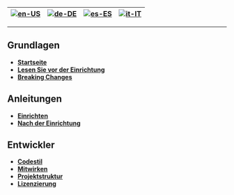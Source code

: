 | [![en-US](https://raw.githubusercontent.com/hjnilsson/country-flags/master/png100px/us.png)](https://github.com/osuAkatsuki/bancho.py/wiki/Home) | [![de-DE](https://raw.githubusercontent.com/hjnilsson/country-flags/master/png100px/de.png)](https://github.com/osuAkatsuki/bancho.py/wiki/Home-de-DE) | [![es-ES](https://raw.githubusercontent.com/hjnilsson/country-flags/master/png100px/cn.png)](https://github.com/osuAkatsuki/bancho.py/wiki/Home-zh-CN) | [![it-IT](https://raw.githubusercontent.com/hjnilsson/country-flags/master/png100px/it.png)](https://github.com/osuAkatsuki/bancho.py/wiki/Home-it-IT) |
| --- | --- | --- | --- |

***

## Grundlagen

* **[Startseite](https://github.com/osuAkatsuki/bancho.py/wiki/Home-de-DE)**
* **[Lesen Sie vor der Einrichtung](https://github.com/osuAkatsuki/bancho.py/wiki/Read-before-setting-up-de-DE)**
* **[Breaking Changes](https://github.com/osuAkatsuki/bancho.py/wiki/Breaking-changes-de-DE)**

## Anleitungen

* **[Einrichten](https://github.com/osuAkatsuki/bancho.py/wiki/Setting-up-de-DE)**
* **[Nach der Einrichtung](https://github.com/osuAkatsuki/bancho.py/wiki/Post-setup-de-DE)**

## Entwickler

* **[Codestil](https://github.com/osuAkatsuki/bancho.py/wiki/Code-style-de-DE)**
* **[Mitwirken](https://github.com/osuAkatsuki/bancho.py/blob/master/.github/CONTRIBUTING.md)**
* **[Projektstruktur](https://github.com/osuAkatsuki/bancho.py/wiki/Project-structure-de-DE)**
* **[Li­zen­zie­rung](https://github.com/osuAkatsuki/bancho.py/blob/master/LICENSE)**
